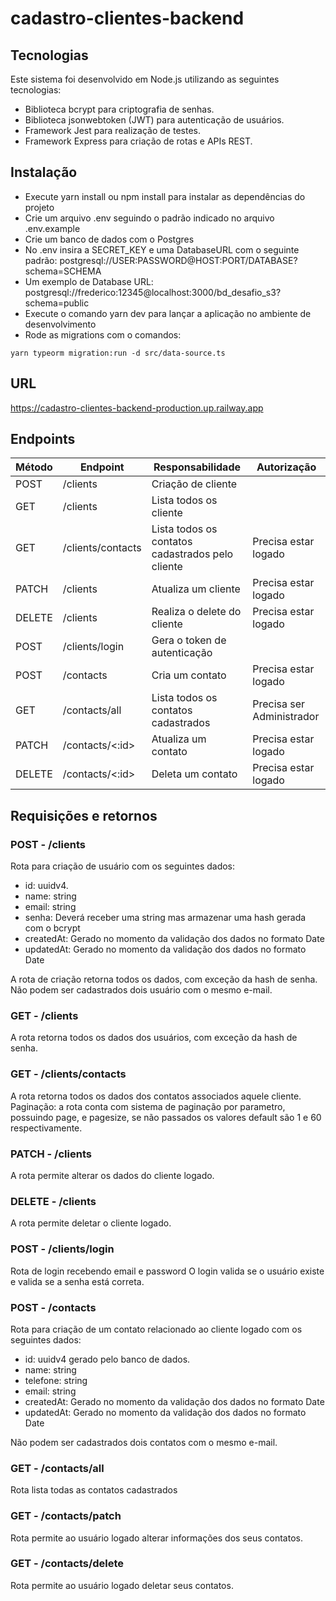 # cadastro-clientes-backend

## Tecnologias
Este sistema foi desenvolvido em Node.js utilizando as seguintes tecnologias:

- Biblioteca bcrypt para criptografia de senhas.
- Biblioteca jsonwebtoken (JWT) para autenticação de usuários.
- Framework Jest para realização de testes.
- Framework Express para criação de rotas e APIs REST.

## Instalação
- Execute yarn install ou npm install para instalar as dependências do projeto
- Crie um arquivo .env seguindo o padrão indicado no arquivo .env.example
- Crie um banco de dados com o Postgres
- No .env insira a SECRET_KEY e uma DatabaseURL com o seguinte padrão:
postgresql://USER:PASSWORD@HOST:PORT/DATABASE?schema=SCHEMA
- Um exemplo de Database URL: postgresql://frederico:12345@localhost:3000/bd_desafio_s3?schema=public
- Execute o comando yarn dev para lançar a aplicação no ambiente de desenvolvimento
- Rode as migrations com o comandos:
```
yarn typeorm migration:run -d src/data-source.ts
```

## URL
https://cadastro-clientes-backend-production.up.railway.app

## Endpoints
| Método | Endpoint | Responsabilidade | Autorização
| --- | --- | --- | --- |
| POST | /clients | Criação de cliente | 
| GET | /clients | Lista todos os cliente | 
| GET | /clients/contacts | Lista todos os contatos cadastrados pelo cliente | Precisa estar logado |
| PATCH | /clients | Atualiza um cliente | Precisa estar logado |
| DELETE | /clients | Realiza o delete do cliente | Precisa estar logado |
| POST | /clients/login | Gera o token de autenticação |
| POST | /contacts | Cria um contato | Precisa estar logado |
| GET | /contacts/all | Lista todos os contatos cadastrados | Precisa ser Administrador |
| PATCH | /contacts/<:id> | Atualiza um contato | Precisa estar logado |
| DELETE | /contacts/<:id> | Deleta um contato | Precisa estar logado |


## Requisições e retornos

### POST - /clients
Rota para criação de usuário com os seguintes dados:
- id: uuidv4.
- name: string
- email: string
- senha: Deverá receber uma string mas armazenar uma hash gerada com o bcrypt
- createdAt: Gerado no momento da validação dos dados no formato Date
- updatedAt: Gerado no momento da validação dos dados no formato Date

A rota de criação retorna todos os dados, com exceção da hash de senha.
Não podem ser cadastrados dois usuário com o mesmo e-mail.

### GET - /clients
A rota  retorna todos os dados dos usuários, com exceção da hash de senha.

### GET - /clients/contacts
A rota  retorna todos os dados dos contatos associados aquele cliente.
Paginação: a rota conta com sistema de paginação por parametro, possuindo page, e pagesize, se não passados os valores default são 1 e 60 respectivamente.

### PATCH - /clients
A rota permite alterar os dados do cliente logado.

### DELETE - /clients
A rota permite deletar o cliente logado.

### POST - /clients/login
Rota de login recebendo email e password
O login valida se o usuário existe e valida se a senha está correta.

### POST - /contacts
Rota para criação de um contato relacionado ao cliente logado com os seguintes dados:
- id: uuidv4 gerado pelo banco de dados.
- name: string
- telefone: string
- email: string
- createdAt: Gerado no momento da validação dos dados no formato Date
- updatedAt: Gerado no momento da validação dos dados no formato Date

Não podem ser cadastrados dois contatos com o mesmo e-mail.

### GET - /contacts/all
Rota lista todas as contatos cadastrados

### GET - /contacts/patch
Rota permite ao usuário logado alterar informações dos seus contatos.

### GET - /contacts/delete
Rota permite ao usuário logado deletar seus contatos.
